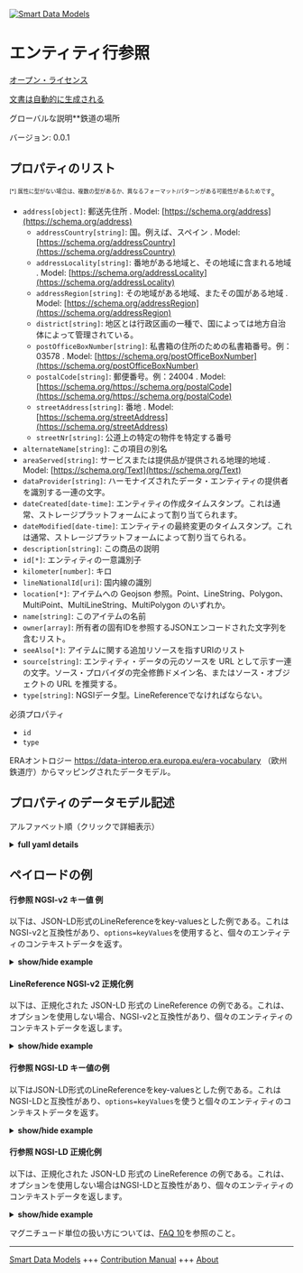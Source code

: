 <!-- 10-Header -->    
[![Smart Data Models](https://smartdatamodels.org/wp-content/uploads/2022/01/SmartDataModels_logo.png "Logo")](https://smartdatamodels.org)    
エンティティ行参照    
=========<!-- /10-Header -->    
<!-- 15-License -->    
[オープン・ライセンス](https://github.com/smart-data-models//dataModel.ERA/blob/master/LineReference/LICENSE.md)    
[文書は自動的に生成される](https://docs.google.com/presentation/d/e/2PACX-1vTs-Ng5dIAwkg91oTTUdt8ua7woBXhPnwavZ0FxgR8BsAI_Ek3C5q97Nd94HS8KhP-r_quD4H0fgyt3/pub?start=false&loop=false&delayms=3000#slide=id.gb715ace035_0_60)    
<!-- /15-License -->    
<!-- 20-Description -->    
グローバルな説明**鉄道の場所    
バージョン: 0.0.1    
<!-- /20-Description -->    
<!-- 30-PropertiesList -->    
## プロパティのリスト    
<sup><sub>[*] 属性に型がない場合は、複数の型があるか、異なるフォーマット/パターンがある可能性があるためです</sub></sup>。    
- `address[object]`: 郵送先住所  . Model: [https://schema.org/address](https://schema.org/address)	- `addressCountry[string]`: 国。例えば、スペイン  . Model: [https://schema.org/addressCountry](https://schema.org/addressCountry)    
	- `addressLocality[string]`: 番地がある地域と、その地域に含まれる地域  . Model: [https://schema.org/addressLocality](https://schema.org/addressLocality)    
	- `addressRegion[string]`: その地域がある地域、またその国がある地域  . Model: [https://schema.org/addressRegion](https://schema.org/addressRegion)    
	- `district[string]`: 地区とは行政区画の一種で、国によっては地方自治体によって管理されている。      
	- `postOfficeBoxNumber[string]`: 私書箱の住所のための私書箱番号。例：03578  . Model: [https://schema.org/postOfficeBoxNumber](https://schema.org/postOfficeBoxNumber)    
	- `postalCode[string]`: 郵便番号。例：24004  . Model: [https://schema.org/https://schema.org/postalCode](https://schema.org/https://schema.org/postalCode)    
	- `streetAddress[string]`: 番地  . Model: [https://schema.org/streetAddress](https://schema.org/streetAddress)    
	- `streetNr[string]`: 公道上の特定の物件を特定する番号      
- `alternateName[string]`: この項目の別名  - `areaServed[string]`: サービスまたは提供品が提供される地理的地域  . Model: [https://schema.org/Text](https://schema.org/Text)- `dataProvider[string]`: ハーモナイズされたデータ・エンティティの提供者を識別する一連の文字。  - `dateCreated[date-time]`: エンティティの作成タイムスタンプ。これは通常、ストレージプラットフォームによって割り当てられます。  - `dateModified[date-time]`: エンティティの最終変更のタイムスタンプ。これは通常、ストレージプラットフォームによって割り当てられる。  - `description[string]`: この商品の説明  - `id[*]`: エンティティの一意識別子  - `kilometer[number]`: キロ  - `lineNationalId[uri]`: 国内線の識別  - `location[*]`: アイテムへの Geojson 参照。Point、LineString、Polygon、MultiPoint、MultiLineString、MultiPolygon のいずれか。  - `name[string]`: このアイテムの名前  - `owner[array]`: 所有者の固有IDを参照するJSONエンコードされた文字列を含むリスト。  - `seeAlso[*]`: アイテムに関する追加リソースを指すURIのリスト  - `source[string]`: エンティティ・データの元のソースを URL として示す一連の文字。ソース・プロバイダの完全修飾ドメイン名、またはソース・オブジェクトの URL を推奨する。  - `type[string]`: NGSIデータ型。LineReferenceでなければならない。  <!-- /30-PropertiesList -->    
<!-- 35-RequiredProperties -->    
必須プロパティ    
- `id`  - `type`  <!-- /35-RequiredProperties -->    
<!-- 40-RequiredProperties -->    
ERAオントロジー https://data-interop.era.europa.eu/era-vocabulary （欧州鉄道庁）からマッピングされたデータモデル。    
<!-- /40-RequiredProperties -->    
<!-- 50-DataModelHeader -->    
## プロパティのデータモデル記述    
アルファベット順（クリックで詳細表示）    
<!-- /50-DataModelHeader -->    
<!-- 60-ModelYaml -->    
<details><summary><strong>full yaml details</strong></summary>      
```yaml    
LineReference:      
  description: Railway location      
  properties:      
    address:      
      description: The mailing address      
      properties:      
        addressCountry:      
          description: 'The country. For example, Spain'      
          type: string      
          x-ngsi:      
            model: https://schema.org/addressCountry      
            type: Property      
        addressLocality:      
          description: 'The locality in which the street address is, and which is in the region'      
          type: string      
          x-ngsi:      
            model: https://schema.org/addressLocality      
            type: Property      
        addressRegion:      
          description: 'The region in which the locality is, and which is in the country'      
          type: string      
          x-ngsi:      
            model: https://schema.org/addressRegion      
            type: Property      
        district:      
          description: 'A district is a type of administrative division that, in some countries, is managed by the local government'      
          type: string      
          x-ngsi:      
            type: Property      
        postOfficeBoxNumber:      
          description: 'The post office box number for PO box addresses. For example, 03578'      
          type: string      
          x-ngsi:      
            model: https://schema.org/postOfficeBoxNumber      
            type: Property      
        postalCode:      
          description: 'The postal code. For example, 24004'      
          type: string      
          x-ngsi:      
            model: https://schema.org/https://schema.org/postalCode      
            type: Property      
        streetAddress:      
          description: The street address      
          type: string      
          x-ngsi:      
            model: https://schema.org/streetAddress      
            type: Property      
        streetNr:      
          description: Number identifying a specific property on a public street      
          type: string      
          x-ngsi:      
            type: Property      
      type: object      
      x-ngsi:      
        model: https://schema.org/address      
        type: Property      
    alternateName:      
      description: An alternative name for this item      
      type: string      
      x-ngsi:      
        type: Property      
    areaServed:      
      description: The geographic area where a service or offered item is provided      
      type: string      
      x-ngsi:      
        model: https://schema.org/Text      
        type: Property      
    dataProvider:      
      description: A sequence of characters identifying the provider of the harmonised data entity      
      type: string      
      x-ngsi:      
        type: Property      
    dateCreated:      
      description: Entity creation timestamp. This will usually be allocated by the storage platform      
      format: date-time      
      type: string      
      x-ngsi:      
        type: Property      
    dateModified:      
      description: Timestamp of the last modification of the entity. This will usually be allocated by the storage platform      
      format: date-time      
      type: string      
      x-ngsi:      
        type: Property      
    description:      
      description: A description of this item      
      type: string      
      x-ngsi:      
        type: Property      
    id:      
      anyOf:      
        - description: Identifier format of any NGSI entity      
          maxLength: 256      
          minLength: 1      
          pattern: ^[\w\-\.\{\}\$\+\*\[\]`|~^@!,:\\]+$      
          type: string      
          x-ngsi:      
            type: Property      
        - description: Identifier format of any NGSI entity      
          format: uri      
          type: string      
          x-ngsi:      
            type: Property      
      description: Unique identifier of the entity      
      x-ngsi:      
        type: Property      
    kilometer:      
      description: Kilometer      
      type: number      
      x-ngsi:      
        type: Property      
    lineNationalId:      
      description: National line identification      
      format: uri      
      type: string      
      x-ngsi:      
        type: Relationship      
    location:      
      description: 'Geojson reference to the item. It can be Point, LineString, Polygon, MultiPoint, MultiLineString or MultiPolygon'      
      oneOf:      
        - description: Geojson reference to the item. Point      
          properties:      
            bbox:      
              items:      
                type: number      
              minItems: 4      
              type: array      
            coordinates:      
              items:      
                type: number      
              minItems: 2      
              type: array      
            type:      
              enum:      
                - Point      
              type: string      
          required:      
            - type      
            - coordinates      
          title: GeoJSON Point      
          type: object      
          x-ngsi:      
            type: GeoProperty      
        - description: Geojson reference to the item. LineString      
          properties:      
            bbox:      
              items:      
                type: number      
              minItems: 4      
              type: array      
            coordinates:      
              items:      
                items:      
                  type: number      
                minItems: 2      
                type: array      
              minItems: 2      
              type: array      
            type:      
              enum:      
                - LineString      
              type: string      
          required:      
            - type      
            - coordinates      
          title: GeoJSON LineString      
          type: object      
          x-ngsi:      
            type: GeoProperty      
        - description: Geojson reference to the item. Polygon      
          properties:      
            bbox:      
              items:      
                type: number      
              minItems: 4      
              type: array      
            coordinates:      
              items:      
                items:      
                  items:      
                    type: number      
                  minItems: 2      
                  type: array      
                minItems: 4      
                type: array      
              type: array      
            type:      
              enum:      
                - Polygon      
              type: string      
          required:      
            - type      
            - coordinates      
          title: GeoJSON Polygon      
          type: object      
          x-ngsi:      
            type: GeoProperty      
        - description: Geojson reference to the item. MultiPoint      
          properties:      
            bbox:      
              items:      
                type: number      
              minItems: 4      
              type: array      
            coordinates:      
              items:      
                items:      
                  type: number      
                minItems: 2      
                type: array      
              type: array      
            type:      
              enum:      
                - MultiPoint      
              type: string      
          required:      
            - type      
            - coordinates      
          title: GeoJSON MultiPoint      
          type: object      
          x-ngsi:      
            type: GeoProperty      
        - description: Geojson reference to the item. MultiLineString      
          properties:      
            bbox:      
              items:      
                type: number      
              minItems: 4      
              type: array      
            coordinates:      
              items:      
                items:      
                  items:      
                    type: number      
                  minItems: 2      
                  type: array      
                minItems: 2      
                type: array      
              type: array      
            type:      
              enum:      
                - MultiLineString      
              type: string      
          required:      
            - type      
            - coordinates      
          title: GeoJSON MultiLineString      
          type: object      
          x-ngsi:      
            type: GeoProperty      
        - description: Geojson reference to the item. MultiLineString      
          properties:      
            bbox:      
              items:      
                type: number      
              minItems: 4      
              type: array      
            coordinates:      
              items:      
                items:      
                  items:      
                    items:      
                      type: number      
                    minItems: 2      
                    type: array      
                  minItems: 4      
                  type: array      
                type: array      
              type: array      
            type:      
              enum:      
                - MultiPolygon      
              type: string      
          required:      
            - type      
            - coordinates      
          title: GeoJSON MultiPolygon      
          type: object      
          x-ngsi:      
            type: GeoProperty      
      x-ngsi:      
        type: GeoProperty      
    name:      
      description: The name of this item      
      type: string      
      x-ngsi:      
        type: Property      
    owner:      
      description: A List containing a JSON encoded sequence of characters referencing the unique Ids of the owner(s)      
      items:      
        anyOf:      
          - description: Identifier format of any NGSI entity      
            maxLength: 256      
            minLength: 1      
            pattern: ^[\w\-\.\{\}\$\+\*\[\]`|~^@!,:\\]+$      
            type: string      
            x-ngsi:      
              type: Property      
          - description: Identifier format of any NGSI entity      
            format: uri      
            type: string      
            x-ngsi:      
              type: Property      
        description: Unique identifier of the entity      
        x-ngsi:      
          type: Property      
      type: array      
      x-ngsi:      
        type: Property      
    seeAlso:      
      description: list of uri pointing to additional resources about the item      
      oneOf:      
        - items:      
            format: uri      
            type: string      
          minItems: 1      
          type: array      
        - format: uri      
          type: string      
      x-ngsi:      
        type: Property      
    source:      
      description: 'A sequence of characters giving the original source of the entity data as a URL. Recommended to be the fully qualified domain name of the source provider, or the URL to the source object'      
      type: string      
      x-ngsi:      
        type: Property      
    type:      
      description: NGSI data type. It has to be LineReference      
      enum:      
        - LineReference      
      type: string      
      x-ngsi:      
        type: Property      
  required:      
    - id      
    - type      
  type: object      
  x-derived-from: http://data.europa.eu/949/LineReference      
  x-disclaimer: 'Redistribution and use in source and binary forms, with or without modification, are permitted  provided that the license conditions are met. Copyleft (c) 2023 Contributors to Smart Data Models Program'      
  x-license-url: https://github.com/smart-data-models/dataModel.ERA/blob/master/LineReference/LICENSE.md      
  x-model-schema: https://smart-data-models.github.io/dataModel.ERA/Certificate/schema.json      
  x-model-tags: 'ERA vocabulary, railway, train'      
  x-version: 0.0.1      
```    
</details>      
<!-- /60-ModelYaml -->    
<!-- 70-MiddleNotes -->    
<!-- /70-MiddleNotes -->    
<!-- 80-Examples -->    
## ペイロードの例    
#### 行参照 NGSI-v2 キー値 例    
以下は、JSON-LD形式のLineReferenceをkey-valuesとした例である。これはNGSI-v2と互換性があり、`options=keyValues`を使用すると、個々のエンティティのコンテキストデータを返す。    
<details><summary><strong>show/hide example</strong></summary>      
```json  
{  
  "id": "urn:ngsi-ld:LineReference:id:RHSX:14820983",  
  "dateCreated": "1986-10-27T03:38:58Z",  
  "dateModified": "1977-09-15T07:25:57Z",  
  "source": "New create receive low hotel speech doctor political. Skin new shake view.",  
  "name": "Mind develop police. Change bill thing. Figure nation piece clearly detail others usually. Street writer four establish industr",  
  "alternateName": "Day toward including sometimes. Require ",  
  "description": "Project represent voice project decision yes total. Support idea ",  
  "dataProvider": "Class figure quality she. Continue traditional follow. Civil tough middle act beat.",  
  "owner": [  
    "urn:ngsi-ld:LineReference:items:NUGB:26269993",  
    "urn:ngsi-ld:LineReference:items:GVBX:53792463"  
  ],  
  "seeAlso": [  
    "urn:ngsi-ld:LineReference:items:FXDW:87126015"  
  ],  
  "location": {  
    "type": "Point",  
    "coordinates": [  
      -45.052783,  
      152.191861  
    ]  
  },  
  "address": {  
    "streetAddress": "Western technology water budget everybody. Phone bring kitchen same. Impact policy head serve nothing.",  
    "addressLocality": "Its position them treat few whose compare. Into ok key general next foreign. Among agency kitchen along usually position.",  
    "addressRegion": "Miss important simply economy finish left stuff. Help cover particularly idea. Only chair agree.",  
    "addressCountry": "Town computer thank rather. Break onto money tend.",  
    "postalCode": "Back blue finally suffer notice. Weight fu",  
    "postOfficeBoxNumber": "Any pers",  
    "streetNr": "Mother traditional run campaign.",  
    "district": "Official situation tonight north tough sound. Debate project player car structure vote. Poo"  
  },  
  "areaServed": "Red animal wall front. Left buy see always.",  
  "type": "LineReference",  
  "kilometer": 239.9,  
  "lineNationalId": "urn:ngsi-ld:LineReference:lineNationalId:IIBS:67837023",  
  "context": [  
    "https://raw.githubusercontent.com/smart-data-models/dataModel.ERA/master/context.jsonld"  
  ]  
}  
```  
</details>    
#### LineReference NGSI-v2 正規化例    
以下は、正規化された JSON-LD 形式の LineReference の例である。これは、オプションを使用しない場合、NGSI-v2と互換性があり、個々のエンティティのコンテキストデータを返します。    
<details><summary><strong>show/hide example</strong></summary>      
```json  
{  
  "id": "urn:ngsi-ld:LineReference:id:RHSX:14820983",  
  "dateCreated": {  
    "type": "DateTime",  
    "value": "1986-10-27T03:38:58Z"  
  },  
  "dateModified": {  
    "type": "DateTime",  
    "value": "1977-09-15T07:25:57Z"  
  },  
  "source": {  
    "type": "Text",  
    "value": "New create receive low hotel speech doctor political. Skin new shake view."  
  },  
  "name": {  
    "type": "Text",  
    "value": "Mind develop police. Change bill thing. Figure nation piece clearly detail others usually. Street writer four establish industr"  
  },  
  "alternateName": {  
    "type": "Text",  
    "value": "Day toward including sometimes. Require "  
  },  
  "description": {  
    "type": "Text",  
    "value": "Project represent voice project decision yes total. Support idea "  
  },  
  "dataProvider": {  
    "type": "Text",  
    "value": "Class figure quality she. Continue traditional follow. Civil tough middle act beat."  
  },  
  "owner": {  
    "type": "StructuredValue",  
    "value": [  
      "urn:ngsi-ld:LineReference:items:NUGB:26269993",  
      "urn:ngsi-ld:LineReference:items:GVBX:53792463"  
    ]  
  },  
  "seeAlso": {  
    "type": "StructuredValue",  
    "value": [  
      "urn:ngsi-ld:LineReference:items:FXDW:87126015"  
    ]  
  },  
  "location": {  
    "type": "geo:json",  
    "value": {  
      "type": "Point",  
      "coordinates": [  
        -45.052783,  
        152.191861  
      ]  
    }  
  },  
  "address": {  
    "type": "StructuredValue",  
    "value": {  
      "streetAddress": "Western technology water budget everybody. Phone bring kitchen same. Impact policy head serve nothing.",  
      "addressLocality": "Its position them treat few whose compare. Into ok key general next foreign. Among agency kitchen along usually position.",  
      "addressRegion": "Miss important simply economy finish left stuff. Help cover particularly idea. Only chair agree.",  
      "addressCountry": "Town computer thank rather. Break onto money tend.",  
      "postalCode": "Back blue finally suffer notice. Weight fu",  
      "postOfficeBoxNumber": "Any pers",  
      "streetNr": "Mother traditional run campaign.",  
      "district": "Official situation tonight north tough sound. Debate project player car structure vote. Poo"  
    }  
  },  
  "areaServed": {  
    "type": "Text",  
    "value": "Red animal wall front. Left buy see always."  
  },  
  "type": "LineReference",  
  "kilometer": {  
    "type": "Number",  
    "value": 239.9  
  },  
  "lineNationalId": {  
    "type": "Text",  
    "value": "urn:ngsi-ld:LineReference:lineNationalId:IIBS:67837023"  
  },  
  "context": {  
    "type": "StructuredValue",  
    "value": [  
      "https://raw.githubusercontent.com/smart-data-models/dataModel.ERA/master/context.jsonld"  
    ]  
  }  
}  
```  
</details>    
#### 行参照 NGSI-LD キー値の例    
以下はJSON-LD形式のLineReferenceをkey-valuesとした例である。これはNGSI-LDと互換性があり、`options=keyValues`を使うと個々のエンティティのコンテキストデータを返す。    
<details><summary><strong>show/hide example</strong></summary>      
```json  
{  
  "id": "urn:ngsi-ld:LineReference:id:RHSX:14820983",  
  "dateCreated": "1986-10-27T03:38:58Z",  
  "dateModified": "1977-09-15T07:25:57Z",  
  "source": "New create receive low hotel speech doctor political. Skin new shake view.",  
  "name": "Mind develop police. Change bill thing. Figure nation piece clearly detail others usually. Street writer four establish industr",  
  "alternateName": "Day toward including sometimes. Require ",  
  "description": "Project represent voice project decision yes total. Support idea ",  
  "dataProvider": "Class figure quality she. Continue traditional follow. Civil tough middle act beat.",  
  "owner": [  
    "urn:ngsi-ld:LineReference:items:NUGB:26269993",  
    "urn:ngsi-ld:LineReference:items:GVBX:53792463"  
  ],  
  "seeAlso": [  
    "urn:ngsi-ld:LineReference:items:FXDW:87126015"  
  ],  
  "location": {  
    "type": "Point",  
    "coordinates": [  
      -45.052783,  
      152.191861  
    ]  
  },  
  "address": {  
    "streetAddress": "Western technology water budget everybody. Phone bring kitchen same. Impact policy head serve nothing.",  
    "addressLocality": "Its position them treat few whose compare. Into ok key general next foreign. Among agency kitchen along usually position.",  
    "addressRegion": "Miss important simply economy finish left stuff. Help cover particularly idea. Only chair agree.",  
    "addressCountry": "Town computer thank rather. Break onto money tend.",  
    "postalCode": "Back blue finally suffer notice. Weight fu",  
    "postOfficeBoxNumber": "Any pers",  
    "streetNr": "Mother traditional run campaign.",  
    "district": "Official situation tonight north tough sound. Debate project player car structure vote. Poo"  
  },  
  "areaServed": "Red animal wall front. Left buy see always.",  
  "type": "LineReference",  
  "kilometer": 239.9,  
  "lineNationalId": "urn:ngsi-ld:LineReference:lineNationalId:IIBS:67837023",  
  "@context": [  
    "https://smartdatamodels.org/context.jsonld"  
  ],  
  "context": [  
    "https://raw.githubusercontent.com/smart-data-models/dataModel.ERA/master/context.jsonld"  
  ]  
}  
```  
</details>    
#### 行参照 NGSI-LD 正規化例    
以下は、正規化された JSON-LD 形式の LineReference の例である。これは、オプションを使用しない場合はNGSI-LDと互換性があり、個々のエンティティのコンテキストデータを返します。    
<details><summary><strong>show/hide example</strong></summary>      
```json  
{  
  "id": "urn:ngsi-ld:LineReference:id:UGOL:02314727",  
  "dateCreated": {  
    "type": "Property",  
    "value": {  
      "@type": "DateTime",  
      "@value": "2016-09-26T20:09:19Z"  
    }  
  },  
  "dateModified": {  
    "type": "Property",  
    "value": {  
      "@type": "DateTime",  
      "@value": "1986-05-17T22:22:32Z"  
    }  
  },  
  "source": {  
    "type": "Property",  
    "value": "Himself peace act."  
  },  
  "name": {  
    "type": "Property",  
    "value": "Among safe number anyone white. Away success listen hot stock road. Early though question economy cause share defense."  
  },  
  "alternateName": {  
    "type": "Property",  
    "value": "Realize huma"  
  },  
  "description": {  
    "type": "Property",  
    "value": "Control get personal raise r"  
  },  
  "dataProvider": {  
    "type": "Property",  
    "value": "Drive understand apply town research big. Together hundred event seem back."  
  },  
  "owner": {  
    "type": "Property",  
    "value": [  
      "urn:ngsi-ld:LineReference:items:ODGA:61913437",  
      "urn:ngsi-ld:LineReference:items:TQIE:40363820"  
    ]  
  },  
  "seeAlso": {  
    "type": "Property",  
    "value": [  
      "urn:ngsi-ld:LineReference:items:EVEX:08441746"  
    ]  
  },  
  "location": {  
    "type": "Property",  
    "value": {  
      "type": "Point",  
      "coordinates": [  
        46.8926945,  
        -133.98211  
      ]  
    }  
  },  
  "address": {  
    "type": "Property",  
    "value": {  
      "streetAddress": "Quite manage event shoulder nation ago. Measure treat nor receive there person. Stay vote",  
      "addressLocality": "Instead air fight minute. Place arm ball end career foreign type size. Morning stuff necessary again.",  
      "addressRegion": "Before account article. Tough pattern himself TV mention strong consumer. Name painting want sing alone.",  
      "addressCountry": "Assume nature organization over. People establish relationship ago. Between seem sport when agent",  
      "postalCode": "Green by seem despite. Yard early tax security five. Traditional red discover interest past if. Happ",  
      "postOfficeBoxNumber": "Check would effect fight best ",  
      "streetNr": "Magazine eat teacher list trial already career his. Yet concern wan",  
      "district": "Adult administration always seat explain."  
    }  
  },  
  "areaServed": {  
    "type": "Property",  
    "value": "Security each election well position. Including without official truth past bit. Group or rest whatever he."  
  },  
  "type": "LineReference",  
  "kilometer": {  
    "type": "Property",  
    "value": 890.1  
  },  
  "lineNationalId": {  
    "type": "Relationship",  
    "object": "urn:ngsi-ld:LineReference:lineNationalId:HTQW:41563123"  
  },  
  "@context": [  
    "https://smartdatamodels.org/context.jsonld"  
  ],  
  "context": [  
    "https://raw.githubusercontent.com/smart-data-models/dataModel.ERA/master/context.jsonld"  
  ]  
}  
```  
</details><!-- /80-Examples -->    
<!-- 90-FooterNotes -->    
<!-- /90-FooterNotes -->    
<!-- 95-Units -->    
マグニチュード単位の扱い方については、[FAQ 10](https://smartdatamodels.org/index.php/faqs/)を参照のこと。    
<!-- /95-Units -->    
<!-- 97-LastFooter -->    
---    
[Smart Data Models](https://smartdatamodels.org) +++ [Contribution Manual](https://bit.ly/contribution_manual) +++ [About](https://bit.ly/Introduction_SDM)<!-- /97-LastFooter -->    
